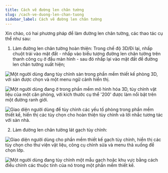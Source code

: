 ```yaml
---
title: Cách vẽ đường len chân tường
slug: /cach-ve-duong-len-chan-tuong
sidebar_label: Cách vẽ đường len chân tường
---
```


Xin chào, có hai phương pháp để làm đường len chân tường, các thao tác cụ thể như sau:

1. Làm đường len chân tường hoàn thiện: Trong chế độ 3D/Đi lại, nhấp chuột trái vào mặt đất - nhấp vào biểu tượng đường len chân tường trên thanh công cụ ở đầu màn hình - sau đó nhấp lại vào mặt đất để đường len chân tường xuất hiện;

![Một người dùng đang tùy chỉnh sàn trong phần mềm thiết kế phòng 3D, với sàn được chọn và một menu ngữ cảnh hiển thị.](https://storage.googleapis.com/jegavn_kb/images/cbc2e600-5c96-45ff-bb17-102752a5ddf9.png)

![Một người dùng đang ở trong phần mềm mô hình hóa 3D, tùy chỉnh vật liệu của một căn phòng, với kích thước cụ thể '200' được làm nổi bật trên một đường ranh giới.](https://storage.googleapis.com/jegavn_kb/images/68cae83f-dd75-4207-b8cd-a6f890d01c77.png)

![Giao diện người dùng để tùy chỉnh các yếu tố phòng trong phần mềm thiết kế, hiển thị các tùy chọn cho hoàn thiện tùy chỉnh và lời nhắc tương tác với sàn nhà.](https://storage.googleapis.com/jegavn_kb/images/b1bb4a8a-11d2-4584-a2bc-ed6b51e7356f.png)

2. Làm đường len chân tường lát gạch tùy chỉnh:

![Giao diện người dùng cho phần mềm thiết kế gạch tùy chỉnh, hiển thị các tùy chọn cho thư viện vật liệu, công cụ chỉnh sửa và menu thả xuống để chọn lớp.](https://storage.googleapis.com/jegavn_kb/images/dca64839-4055-4511-bc94-fe22013e7cb6.png)

![Một người dùng đang tùy chỉnh một mẫu gạch hoặc khu vực bằng cách điều chỉnh các thuộc tính của nó trong một phần mềm thiết kế.](https://storage.googleapis.com/jegavn_kb/images/423448df-5506-486f-875f-f5e5af721870.png)